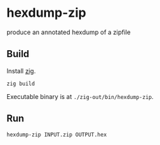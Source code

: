 # hexdump-zip
produce an annotated hexdump of a zipfile

## Build

Install [zig](http://ziglang.org/).

```
zig build
```

Executable binary is at `./zig-out/bin/hexdump-zip`.

## Run

```
hexdump-zip INPUT.zip OUTPUT.hex
```
